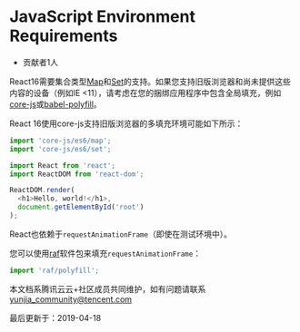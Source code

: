 # JavaScript Environment Requirements

- 贡献者1人

  

React16需要集合类型[Map](https://developer.mozilla.org/en-US/docs/Web/JavaScript/Reference/Global_Objects/Map)和[Set](https://developer.mozilla.org/en-US/docs/Web/JavaScript/Reference/Global_Objects/Set)的支持。如果您支持旧版浏览器和尚未提供这些内容的设备（例如IE <11），请考虑在您的捆绑应用程序中包含全局填充，例如[core-js](https://github.com/zloirock/core-js)或[babel-polyfill](https://babeljs.io/docs/usage/polyfill/)。

React 16使用core-js支持旧版浏览器的多填充环境可能如下所示：

```javascript
import 'core-js/es6/map';
import 'core-js/es6/set';

import React from 'react';
import ReactDOM from 'react-dom';

ReactDOM.render(
  <h1>Hello, world!</h1>,
  document.getElementById('root')
);
```

React也依赖于`requestAnimationFrame`（即使在测试环境中）。

您可以使用[raf](https://www.npmjs.com/package/raf)软件包来填充`requestAnimationFrame`：

```javascript
import 'raf/polyfill';
```

本文档系腾讯云云+社区成员共同维护，如有问题请联系 yunjia_community@tencent.com

最后更新于：2019-04-18